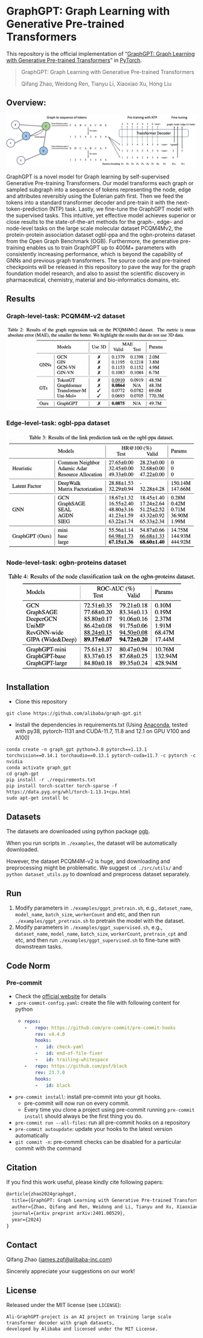 # GraphGPT: Graph Learning with Generative Pre-trained Transformers

This repository is the official implementation of “[GraphGPT: Graph Learning with Generative Pre-trained Transformers](https://arxiv.org/abs/2401.00529)” in [PyTorch](https://github.com/pytorch/pytorch).

> GraphGPT: Graph Learning with Generative Pre-trained Transformers
>
> Qifang Zhao, Weidong Ren, Tianyu Li, Xiaoxiao Xu, Hong Liu


## Overview:
![Alt text](pic/architect.png?raw=true "Model Overview")

GraphGPT is a novel model for Graph learning by self-supervised Generative Pre-training Transformers.
Our model transforms each graph or sampled subgraph into a sequence of tokens representing the node,
edge and attributes reversibly using the Eulerian path first.
Then we feed the tokens into a standard transformer decoder and pre-train it with the next-token-prediction (NTP) task.
Lastly, we fine-tune the GraphGPT model with the supervised tasks.
This intuitive, yet effective model achieves superior or close results to the state-of-the-art methods
for the graph-, edge- and node-level tasks on the large scale molecular dataset PCQM4Mv2,
the protein-protein association dataset ogbl-ppa and the ogbn-proteins dataset from the Open Graph Benchmark (OGB).
Furthermore, the generative pre-training enables us to train GraphGPT up to 400M+ parameters
with consistently increasing performance, which is beyond the capability of GNNs and previous graph transformers.
The source code and pre-trained checkpoints will be released in this repository to pave the way for the
graph foundation model research, and also to assist the scientific discovery in pharmaceutical,
chemistry, material and bio-informatics domains, etc.


## Results

### Graph-level-task: PCQM4M-v2 dataset

![](pic/graph-lvl-exp.png)

### Edge-level-task: ogbl-ppa dataset

![](pic/edge-lvl-exp.png)

### Node-level-task: ogbn-proteins dataset

![](pic/node-lvl-exp.png)

## Installation

- Clone this repository

```shell
git clone https://github.com/alibaba/graph-gpt.git
```

- Install the dependencies in requirements.txt (Using [Anaconda](https://www.anaconda.com/), tested with py38, pytorch-1131 and CUDA-11.7, 11.8 and 12.1 on GPU V100 and A100)

```shell
conda create -n graph_gpt python=3.8 pytorch==1.13.1 torchvision==0.14.1 torchaudio==0.13.1 pytorch-cuda=11.7 -c pytorch -c nvidia
conda activate graph_gpt
cd graph-gpt
pip install -r ./requirements.txt
pip install torch-scatter torch-sparse -f https://data.pyg.org/whl/torch-1.13.1+cpu.html
sudo apt-get install bc
```


## Datasets

The datasets are downloaded using python package [ogb](https://pypi.org/project/ogb/).

When you run scripts in `./examples`, the dataset will be automatically downloaded.

However, the dataset PCQM4M-v2 is huge, and downloading and
preprocessing might be problematic. We suggest `cd ./src/utils/` and `python dataset_utils.py`
to download and preprocess dataset separately.


## Run

1. Modify parameters in `./examples/ggpt_pretrain.sh`, e.g., `dataset_name`, `model_name`,
  `batch_size`, `workerCount` and etc, and then run `./examples/ggpt_pretrain.sh` to pretrain
  the model with the dataset.
2. Modify parameters in `./examples/ggpt_supervised.sh`, e.g., `dataset_name`, `model_name`,
  `batch_size`, `workerCount`, `pretrain_cpt` and etc, and then run `./examples/ggpt_supervised.sh`
  to fine-tune with downstream tasks.


## Code Norm
### Pre-commit
- Check the [official website](https://pre-commit.com/) for details
- `.pre-commit-config.yaml`: create the file with following content for python
  - ```yaml
    repos:
    -   repo: https://github.com/pre-commit/pre-commit-hooks
        rev: v4.4.0
        hooks:
        -   id: check-yaml
        -   id: end-of-file-fixer
        -   id: trailing-whitespace
    -   repo: https://github.com/psf/black
        rev: 23.7.0
        hooks:
        -   id: black
    ```
- `pre-commit install`: install pre-commit into your git hooks.
  - pre-commit will now run on every commit.
  - Every time you clone a project using pre-commit running `pre-commit install` should always be the first thing you do.
- `pre-commit run --all-files`: run all pre-commit hooks on a repository
- `pre-commit autoupdate`: update your hooks to the latest version automatically
- `git commit -n`: pre-commit checks can be disabled for a particular commit with the command


## Citation

If you find this work useful, please kindly cite following papers:

```latex
@article{zhao2024graphgpt,
  title={GraphGPT: Graph Learning with Generative Pre-trained Transformers},
  author={Zhao, Qifang and Ren, Weidong and Li, Tianyu and Xu, Xiaoxiao and Liu, Hong},
  journal={arXiv preprint arXiv:2401.00529},
  year={2024}
}
```

## Contact

Qifang Zhao (james.zqf@alibaba-inc.com)

Sincerely appreciate your suggestions on our work!

## License

Released under the MIT license (see `LICENSE`):

```text
Ali-GraphGPT-project is an AI project on training large scale transformer decoder with graph datasets,
developed by Alibaba and licensed under the MIT License.
```
